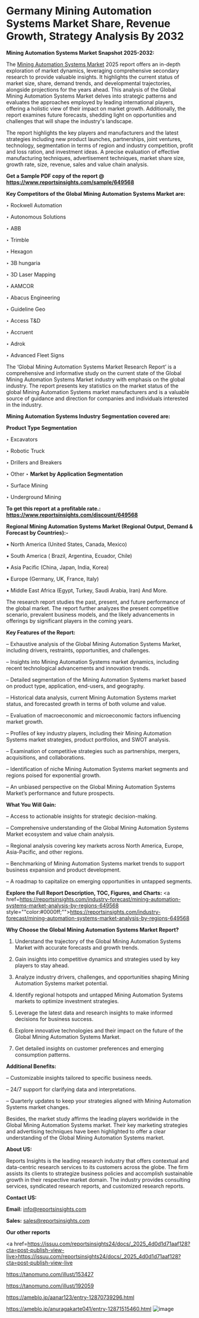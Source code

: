 # Germany Mining Automation Systems Market Share, Revenue Growth, Strategy Analysis By 2032

<strong>Mining Automation Systems Market Snapshot 2025-2032:</strong>

The <a href=https://www.reportsinsights.com/sample/649568>Mining Automation Systems Market</a> 2025 report offers an in-depth exploration of market dynamics, leveraging comprehensive secondary research to provide valuable insights. It highlights the current status of market size, share, demand trends, and developmental trajectories, alongside projections for the years ahead. This analysis of the Global Mining Automation Systems Market delves into strategic patterns and evaluates the approaches employed by leading international players, offering a holistic view of their impact on market growth. Additionally, the report examines future forecasts, shedding light on opportunities and challenges that will shape the industry's landscape.

The report highlights the key players and manufacturers and the latest strategies including new product launches, partnerships, joint ventures, technology, segmentation in terms of region and industry competition, profit and loss ration, and investment ideas. A precise evaluation of effective manufacturing techniques, advertisement techniques, market share size, growth rate, size, revenue, sales and value chain analysis.

<strong>Get a Sample PDF copy of the report @ <a href=https://www.reportsinsights.com/sample/649568 style=color:#0000ff;>https://www.reportsinsights.com/sample/649568</a></strong>

<strong>Key Competitors of the Global Mining Automation Systems Market are:</strong>

‣ Rockwell Automation

‣ Autonomous Solutions

‣ ABB

‣ Trimble

‣ Hexagon

‣ 3B hungaria

‣ 3D Laser Mapping

‣ AAMCOR

‣ Abacus Engineering

‣ Guideline Geo

‣ Access T&D

‣ Accruent

‣ Adrok

‣ Advanced Fleet Signs

The ‘Global Mining Automation Systems Market Research Report’ is a comprehensive and informative study on the current state of the Global Mining Automation Systems Market industry with emphasis on the global industry. The report presents key statistics on the market status of the global Mining Automation Systems market manufacturers and is a valuable source of guidance and direction for companies and individuals interested in the industry.

<strong>Mining Automation Systems Industry Segmentation covered are:</strong>

<strong>Product Type Segmentation</strong>

‣ Excavators

‣ Robotic Truck

‣ Drillers and Breakers

‣ Other
‣ 
<strong>Market by Application Segmentation</strong>

‣ Surface Mining

‣ Underground Mining

<strong>To get this report at a profitable rate.: <a href=https://www.reportsinsights.com/discount/649568 style=color:#0000ff;>https://www.reportsinsights.com/discount/649568</a></strong>

<strong>Regional Mining Automation Systems Market (Regional Output, Demand &amp; Forecast by Countries):-</strong>

• North America (United States, Canada, Mexico)

• South America ( Brazil, Argentina, Ecuador, Chile)

• Asia Pacific (China, Japan, India, Korea)

• Europe (Germany, UK, France, Italy)

• Middle East Africa (Egypt, Turkey, Saudi Arabia, Iran) And More.

The research report studies the past, present, and future performance of the global market. The report further analyzes the present competitive scenario, prevalent business models, and the likely advancements in offerings by significant players in the coming years.

<strong>Key Features of the Report:</strong>

– Exhaustive analysis of the Global Mining Automation Systems Market, including drivers, restraints, opportunities, and challenges.

– Insights into Mining Automation Systems market dynamics, including recent technological advancements and innovation trends.

– Detailed segmentation of the Mining Automation Systems market based on product type, application, end-users, and geography.

– Historical data analysis, current Mining Automation Systems market status, and forecasted growth in terms of both volume and value.

– Evaluation of macroeconomic and microeconomic factors influencing market growth.

– Profiles of key industry players, including their Mining Automation Systems market strategies, product portfolios, and SWOT analysis.

– Examination of competitive strategies such as partnerships, mergers, acquisitions, and collaborations.

– Identification of niche Mining Automation Systems market segments and regions poised for exponential growth.

– An unbiased perspective on the Global Mining Automation Systems Market’s performance and future prospects.

<strong>What You Will Gain:</strong>

– Access to actionable insights for strategic decision-making.

– Comprehensive understanding of the Global Mining Automation Systems Market ecosystem and value chain analysis.

– Regional analysis covering key markets across North America, Europe, Asia-Pacific, and other regions.

– Benchmarking of Mining Automation Systems market trends to support business expansion and product development.

– A roadmap to capitalize on emerging opportunities in untapped segments.

<strong>Explore the Full Report Description, TOC, Figures, and Charts:</strong>
<a href=https://reportsinsights.com/industry-forecast/mining-automation-systems-market-analysis-by-regions-649568 style=""color:#0000ff;"">https://reportsinsights.com/industry-forecast/mining-automation-systems-market-analysis-by-regions-649568</a>

<strong>Why Choose the Global Mining Automation Systems Market Report?</strong>

1. Understand the trajectory of the Global Mining Automation Systems Market with accurate forecasts and growth trends.

2. Gain insights into competitive dynamics and strategies used by key players to stay ahead.

3. Analyze industry drivers, challenges, and opportunities shaping Mining Automation Systems market potential.

4. Identify regional hotspots and untapped Mining Automation Systems markets to optimize investment strategies.

5. Leverage the latest data and research insights to make informed decisions for business success.

6. Explore innovative technologies and their impact on the future of the Global Mining Automation Systems Market.

7. Get detailed insights on customer preferences and emerging consumption patterns.

<strong>Additional Benefits:</strong>

– Customizable insights tailored to specific business needs.

– 24/7 support for clarifying data and interpretations.

– Quarterly updates to keep your strategies aligned with Mining Automation Systems market changes.

Besides, the market study affirms the leading players worldwide in the Global Mining Automation Systems market. Their key marketing strategies and advertising techniques have been highlighted to offer a clear understanding of the Global Mining Automation Systems market.

<strong><strong>About US</strong>:</strong>

Reports Insights is the leading research industry that offers contextual and data-centric research services to its customers across the globe. The firm assists its clients to strategize business policies and accomplish sustainable growth in their respective market domain. The industry provides consulting services, syndicated research reports, and customized research reports.

<strong>Contact US:</strong>

<p class=><b>Email:</b> <a href=mailto:info@reportsinsights.com>info@reportsinsights.com</a></p>
<p class=><b>Sales:</b> <a href=mailto:sales@reportsinsights.com>sales@reportsinsights.com</a></p>

<strong>Our other reports</strong>

<a href=https://issuu.com/reportsinsights24/docs/_2025_4d0d1d71aaf128?cta=post-publish-view-live>https://issuu.com/reportsinsights24/docs/_2025_4d0d1d71aaf128?cta=post-publish-view-live</a>

<a href=https://tanomuno.com/illust/153427>https://tanomuno.com/illust/153427</a>

<a href=https://tanomuno.com/illust/192059>https://tanomuno.com/illust/192059</a>

<a href=https://ameblo.jp/aanar123/entry-12870739296.html>https://ameblo.jp/aanar123/entry-12870739296.html</a>

<a href=https://ameblo.jp/anuragakarte041/entry-12871515460.html>https://ameblo.jp/anuragakarte041/entry-12871515460.html</a>
![image](https://github.com/user-attachments/assets/3bb954d1-ac69-426a-bc98-cd4a6935fdcc)

